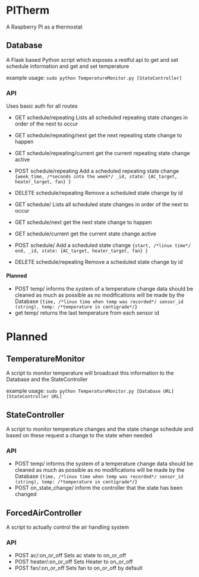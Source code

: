 # PITherm
A Raspberry PI as a thermostat 

## Database
A Flask based Python script which exposes a restful api to get and set schedule information and get and set temperature

example usage: `sudo python TemperatureMonitor.py [StateController]`


### API
Uses basic auth for all routes

* GET schedule/repeating Lists all scheduled repeating state changes in order of the next to occur
* GET schedule/repeating/next get the next repeating state change to happen
* GET schedule/repeating/current get the current repeating state change active
* POST schedule/repeating Add a scheduled repeating state change `{week_time, /*seconds into the week*/ _id, state: {AC_target, heater_target, fan} } `
* DELETE schedule/repeating Remove a scheduled state change by id

* GET schedule/ Lists all scheduled  state changes in order of the next to occur
* GET schedule/next get the next state change to happen
* GET schedule/current get the current state change active
* POST schedule/ Add a scheduled state change `{start, /*linux time*/ end, _id, state: {AC_target, heater_target, fan} } `
* DELETE schedule/repeating Remove a scheduled state change by id

#### Planned

* POST temp/ informs the system of a temperature change data should be cleaned as much as possible as no modifications will be made by the Database `{time, /*linux time when temp was recorded*/ sensor_id (string), temp: /*temperature in centigrade*/}`
* get temp/ returns the last temperature from each sensor id

# Planned

## TemperatureMonitor
A script to monitor temperature will broadcast this information to the Database and the StateController

example usage: `sudo python TemperatureMonitor.py [Database URL] [StateController URL]`

## StateController
A script to monitor temperature changes and the state change schedule and based on these request a change to the state when needed

### API
* POST temp/ informs the system of a temperature change data should be cleaned as much as possible as no modifications will be made by the Database `{time, /*linux time when temp was recorded*/ sensor_id (string), temp: /*temperature in centigrade*/}`
* POST on_state_change/ inform the controller that the state has been changed


## ForcedAirController
A script to actually control the air handling system

### API

* POST ac/:on_or_off Sets ac state to on_or_off
* POST heater/:on_or_off Sets Heater to on_or_off
* POST fan/:on_or_off Sets fan to on_or_off by default
